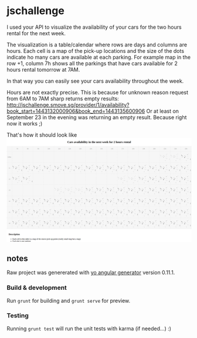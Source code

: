 # jschallenge

I used your API to visualize the availability of your cars for the two hours rental for the next week.

The visualization is a table/calendar where rows are days and columns are hours. Each cell is a map of the pick-up locations and the size of the dots indicate ho many cars are available at each parking. For example map in the row +1, column 7h shows all the parkings that have cars available for 2 hours rental tomorrow at 7AM.

In that way you can easily see your cars availability throughout the week.

Hours are not exactly precise. This is because for unknown reason request from 6AM to 7AM sharp returns empty results:
http://jschallenge.smove.sg/provider/1/availability?book_start=1443132000906&book_end=1443135600906
Or at least on September 23 in the evening was returning an empty result. Because right now it works ;)

That's how it should look like
![Screenshot](screenhot.png?raw=true "Screenshot Sept 24 2015 1PM")


## notes
Raw project was genererated with [yo angular generator](https://github.com/yeoman/generator-angular)
version 0.11.1.

### Build & development

Run `grunt` for building and `grunt serve` for preview.

### Testing

Running `grunt test` will run the unit tests with karma (if needed...) :)
